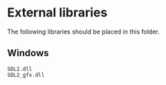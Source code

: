 External libraries
==================

The following libraries should be placed in this folder.

Windows
-------
`SDL2.dll`  
`SDL2_gfx.dll`  
